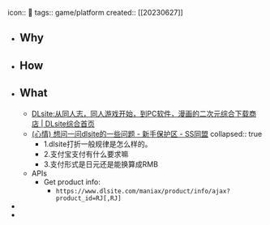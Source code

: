 icon:: 🏢
tags:: game/platform
created:: [[20230627]]

- ## Why
- ## How
- ## What
  - [DLsite:从同人志，同人游戏开始，到PC软件，漫画的二次元综合下载商店 | DLsite综合首页](https://www.dlsite.com/index.html)
  - [(心情) 想问一问dlsite的一些问题 - 新手保护区 - SS同盟](https://sstm.moe/topic/282144-%E6%83%B3%E9%97%AE%E4%B8%80%E9%97%AEdlsite%E7%9A%84%E4%B8%80%E4%BA%9B%E9%97%AE%E9%A2%98/)
    collapsed:: true
    - 1.dlsite打折一般规律是怎么样的。
    - 2.支付宝支付有什么要求嘛
    - 3.支付形式是日元还是能换算成RMB
  - APIs
    - Get product info:
      - `https://www.dlsite.com/maniax/product/info/ajax?product_id=RJ[,RJ]`
-
-